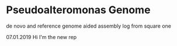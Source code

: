 # Pseudoalteromonas Genome
de novo and reference genome aided assembly log from square one

07.01.2019
Hi I'm the new rep
